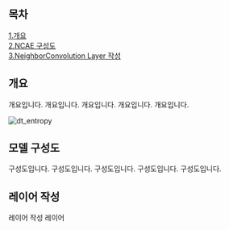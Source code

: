 
## 목차 </br>
[1.개요](#개요) </br>
[2.NCAE 구성도](#모델-구성도) </br>
[3.NeighborConvolution Layer 작성](#레이어-작성) </br>



## 개요
개요입니다.
개요입니다.
개요입니다.
개요입니다.
개요입니다.

![dt_entropy](https://user-images.githubusercontent.com/92897860/143824620-48ad1bce-8029-477b-b7c2-b6ce1e426369.png)



## 모델 구성도
구성도입니다.
구성도입니다.
구성도입니다.
구성도입니다.
구성도입니다.


## 레이어 작성
레이어 작성
레이어 

